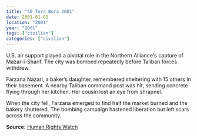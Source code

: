 ```yaml
---
title: "50 Tora Bora 2001"
date: 2001-01-01
location: "2001"
year: "2001"
tags: ["civilian"]
categories: ["civilian"]
---
```



U.S. air support played a pivotal role in the Northern Alliance's capture of Mazar-i-Sharif. The city was bombed repeatedly before Taliban forces withdrew.

Farzana Nazari, a baker’s daughter, remembered sheltering with 15 others in their basement. A nearby Taliban command post was hit, sending concrete flying through her kitchen. Her cousin lost an eye from shrapnel.

When the city fell, Farzana emerged to find half the market burned and the bakery shuttered. The bombing campaign hastened liberation but left scars across the community.

**Source:** [Human Rights Watch](https://www.hrw.org/news/2001/11/12/mazar-i-sharif-aftermath)
